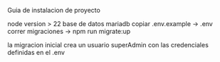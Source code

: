 Guia de instalacion de proyecto

node version  > 22
base de datos mariadb
copiar .env.example -> .env
correr migraciones -> npm run migrate:up

la migracion inicial crea un usuario superAdmin con las credenciales definidas en el .env

